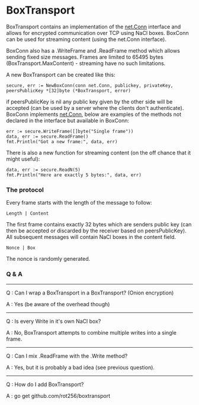 BoxTransport
============

BoxTransport contains an implementation of the [net.Conn](https://golang.org/pkg/net/#Conn) interface and allows for encrypted communication over TCP using NaCl boxes.  BoxConn can be used for streaming content (using the net.Conn interface).

BoxConn also has a .WriteFrame and .ReadFrame method which allows sending fixed size messages. Frames are limited to 65495 bytes (BoxTransport.MaxContent) - streaming have no such limitations.

A new BoxTransport can be created like this:

    secure, err := NewBoxConn(conn net.Conn, publickey, privateKey, peersPublicKey *[32]byte (*BoxTransport, error)

if peersPublicKey is nil any public key given by the other side will be accepted (can be used by a server where the clients don't authenticate). BoxConn implements  [net.Conn](https://golang.org/pkg/net/#Conn), below are examples of the methods not declared in the interface but available in BoxConn:

    err := secure.WriteFrame([]byte("Single frame"))
    data, err := secure.ReadFrame()
    fmt.Println("Got a new frame:", data, err)

There is also a new function for streaming content (on the off chance that it might useful):

    data, err := secure.ReadN(5)
    fmt.Println("Here are exactly 5 bytes:", data, err)

### The protocol

Every frame starts with the length of the message to follow:

    Length | Content

The first frame contains exactly 32 bytes which are senders public key (can then be accepted or discarded by the receiver based on peersPublicKey). All subsequent messages will contain NaCl boxes in the content field.

    Nonce | Box

The nonce is randomly generated.

### Q & A

---

Q : Can I wrap a BoxTransport in a BoxTransport? (Onion encryption)

A : Yes (be aware of the overhead though)

---

Q : Is every Write in it's own NaCl box?

A : No, BoxTransport attempts to combine multiple writes into a single frame.

---

Q : Can I mix .ReadFrame with the .Write method?

A : Yes, but it is probably a bad idea (see previous question).

---

Q : How do I add BoxTransport?

A : go get github.com/rot256/boxtransport
